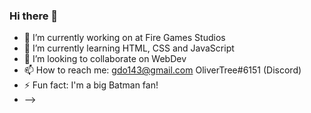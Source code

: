 ### Hi there 👋

- 🔭 I’m currently working on at Fire Games Studios
- 🌱 I’m currently learning HTML, CSS and JavaScript
- 👯 I’m looking to collaborate on WebDev
- 📫 How to reach me: gdo143@gmail.com OliverTree#6151 (Discord)
- ⚡ Fun fact: I'm a big Batman fan!
- -->
